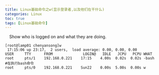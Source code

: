 ```yaml
---
title: Linux基础命令之w(显示登录者,以及他们在干什么)
categories: Linux   
toc: true  
tags: [Linux基础命令]
---
```




&emsp;Show who is logged on and what they are doing.
```
[root@lamp01 chenyansong]w
 17:15:06 up 23:17,  2 users,  load average: 0.00, 0.00, 0.00
USER     TTY      FROM              LOGIN@   IDLE   JCPU   PCPU WHAT
root     pts/1    192.168.0.221    17:15    4.00s  0.02s  0.02s -bash    #在执行bash命令
root     pts/0    192.168.0.221    Sun22    0.00s  5.00s  0.00s w    

```


